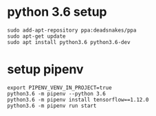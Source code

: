 # python 3.6 setup

```
sudo add-apt-repository ppa:deadsnakes/ppa
sudo apt-get update
sudo apt install python3.6 python3.6-dev
```

# setup pipenv

```
export PIPENV_VENV_IN_PROJECT=true
python3.6 -m pipenv --python 3.6
python3.6 -m pipenv install tensorflow==1.12.0
python3.6 -m pipenv run start
```